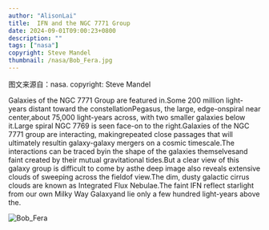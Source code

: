 ```yaml
---
author: "AlisonLai"
title:  IFN and the NGC 7771 Group 
date: 2024-09-01T09:00:23+0800
description: ""
tags: ["nasa"]
copyright: Steve Mandel
thumbnail: /nasa/Bob_Fera.jpg
---
```

图文来源自：nasa.  copyright: Steve Mandel

  Galaxies of the NGC 7771 Group are featured in.Some 200 million light-years distant toward the constellationPegasus, the large, edge-onspiral near center,about 75,000 light-years across, with two smaller galaxies below it.Large spiral NGC 7769 is seen face-on to the right.Galaxies of the NGC 7771 group are interacting, makingrepeated close passages that will ultimately resultin galaxy-galaxy mergers on a cosmic timescale.The interactions can be traced byin the shape of the galaxies themselvesand faint created by their mutual gravitational tides.But a clear view of this galaxy group is difficult to come by asthe deep image also reveals extensive clouds of sweeping across the fieldof view.The dim, dusty galactic cirrus clouds are known as Integrated Flux Nebulae.The faint IFN reflect starlight from our own Milky Way Galaxyand lie only a few hundred light-years above the.

![Bob_Fera](/nasa/Bob_Fera.jpg)